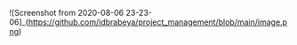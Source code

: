 ![Screenshot from 2020-08-06 23-23-06]_(https://github.com/idbrabeya/project_management/blob/main/image.png)
